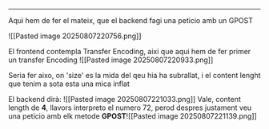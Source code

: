 
---

Aqui hem de fer el mateix, que el backend fagi una peticio amb un GPOST

![[Pasted image 20250807220756.png]]

El frontend contempla Transfer Encoding, aixi que aqui hem de fer primer un transfer Encoding
![[Pasted image 20250807220933.png]]

Seria fer aixo, on 'size' es la mida del qeu hia ha subrallat, i el content lenght que tenim a sota esta una mica inflat


El backend dirà:
![[Pasted image 20250807221033.png]]
Vale, content length de **4**, llavors interpreto el numero 72, perod despres justament veu una peticio amb elk metode **GPOST**![[Pasted image 20250807221139.png]]